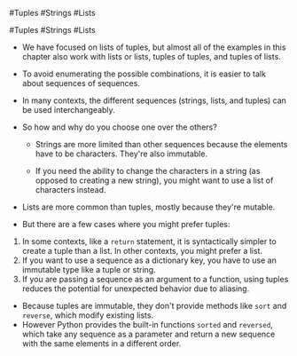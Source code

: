 #Tuples #Strings #Lists 

#Tuples #Strings #Lists 

- We have focused on lists of tuples, but almost all of the examples in this chapter also work with lists or lists, tuples of tuples, and tuples of lists.
- To avoid enumerating the possible combinations, it is easier to talk about sequences of sequences.

- In many contexts, the different sequences (strings, lists, and tuples) can be used interchangeably.
- So how and why do you choose one over the others?
    -    Strings are more limited than other sequences because 
         the elements have to be characters. They're also immutable.
         
	 -  If you need the ability to change the characters in a string (as opposed to creating a new string), you might want to use a list of characters instead.
-  Lists are more common than tuples, mostly because they're mutable.

- But there are a few cases where you might prefer tuples:
1. In some contexts, like a `return` statement, it is syntactically simpler to create a tuple than a list. In other contexts, you might prefer a list.
2. If you want to use a sequence as a dictionary key, you have to use an immutable type like a tuple or string.
3. If you are passing a sequence as an argument to a function, using tuples reduces the potential for unexpected behavior due to aliasing.
- Because tuples are immutable, they don't provide methods like `sort` and `reverse`, which modify existing lists.
- However Python provides the built-in functions `sorted` and `reversed`, which take any sequence as a parameter and return a new sequence with the same elements in a different order.